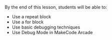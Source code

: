 By the end of this lesson, students will be able to:
- Use a repeat block
- Use a for block
- Use basic debugging techniques
- Use Debug Mode in MakeCode Arcade

